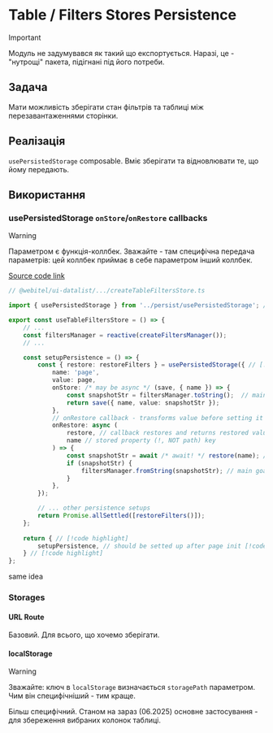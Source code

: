# Table / Filters Stores Persistence

> [!IMPORTANT]
> Модуль не задумувався як такий що експортується. Наразі, це - "нутрощі" пакета, підігнані під його потреби.

## Задача

Мати можливість зберігати стан фільтрів та таблиці між 
перезавантаженнями сторінки.

## Реалізація

`usePersistedStorage` composable.
Вміє зберігати та відновлювати те, що йому передають.

## Використання

### usePersistedStorage `onStore`/`onRestore` callbacks

>[!WARNING]
> Параметром є функція-коллбек. Зважайте - там специфічна передача
параметрів: цей коллбек приймає в себе параметром інший коллбек.


[Source code link](https://github.com/webitel/webitel-ui-sdk/blob/20b87294300a1835f750cc357a4e654d9a23e866/packages/ui-datalist/src/modules/filters/createTableFiltersStore.ts)

```ts
// @webitel/ui-datalist/.../createTableFiltersStore.ts

import { usePersistedStorage } from '../persist/usePersistedStorage'; // [!code highlight]

export const useTableFiltersStore = () => {
    // ...
    const filtersManager = reactive(createFiltersManager());
    // ...

    const setupPersistence = () => {
        const { restore: restoreFilters } = usePersistedStorage({ // [!code highlight]
            name: 'page',
            value: page,
            onStore: /* may be async */ (save, { name }) => {
                const snapshotStr = filtersManager.toString();  // main goal of this callback! // [!code highlight]
                return save({ name, value: snapshotStr });
            },
            // onRestore callback - transforms value before setting it to state
            onRestore: async (
                restore, // callback restores and returns restored value
                name // stored property (!, NOT path) key
            ) => {
                const snapshotStr = await /* await! */ restore(name); // got value from storage
                if (snapshotStr) {
                    filtersManager.fromString(snapshotStr); // main goal of this callback! // [!code highlight]
                }
            },
        });

        // ... other persistence setups
        return Promise.allSettled([restoreFilters()]);
    };
    
    return { // [!code highlight]
        setupPersistence, // should be setted up after page init [!code highlight]
    } // [!code highlight]
};
```

same idea
### Storages

#### URL Route

Базовий. Для всього, що хочемо зберігати.

#### localStorage

>[!WARNING]
> Зважайте: ключ в `localStorage` визначається `storagePath` параметром.
> Чим він специфічніший - тим краще.

Більш специфічний. Станом на зараз (06.2025) основне застосування - для 
збереження вибраних колонок таблиці.

